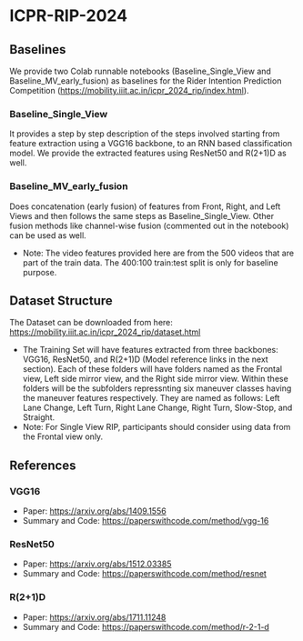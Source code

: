 # ICPR-RIP-2024
## Baselines 
We provide two Colab runnable notebooks (Baseline_Single_View and Baseline_MV_early_fusion) as baselines for the Rider Intention Prediction Competition (https://mobility.iiit.ac.in/icpr_2024_rip/index.html). 
### Baseline_Single_View
It provides a step by step description of the steps involved starting from feature extraction using a VGG16 backbone, to an RNN based classification model. We provide the extracted features using ResNet50 and R(2+1)D as well.
### Baseline_MV_early_fusion
Does concatenation (early fusion) of features from Front, Right, and Left Views and then follows the same steps as Baseline_Single_View. Other fusion methods like channel-wise fusion (commented out in the notebook) can be used as well.
- Note: The video features provided here are from the 500 videos that are part of the train data. The 400:100 train:test split is only for baseline purpose.

## Dataset Structure 
The Dataset can be downloaded from here: https://mobility.iiit.ac.in/icpr_2024_rip/dataset.html 
- The Training Set will have features extracted from three backbones: VGG16, ResNet50, and R(2+1)D (Model reference links in the next section). Each of these folders will have folders named as the Frontal view, Left side mirror view, and the Right side mirror view. Within these folders will be the subfolders repressnting six maneuver classes having the maneuver features respectively. They are named as follows: Left Lane Change, Left Turn, Right Lane Change, Right Turn, Slow-Stop, and Straight.
- Note: For Single View RIP, participants should consider using data from the Frontal view only.

## References

### VGG16
- Paper: https://arxiv.org/abs/1409.1556
- Summary and Code: https://paperswithcode.com/method/vgg-16

### ResNet50
- Paper: https://arxiv.org/abs/1512.03385
- Summary and Code: https://paperswithcode.com/method/resnet

### R(2+1)D
- Paper: https://arxiv.org/abs/1711.11248
- Summary and Code: https://paperswithcode.com/method/r-2-1-d
